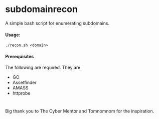 # subdomainrecon
A simple bash script for enumerating subdomains. 

#### Usage: 
```
./recon.sh <domain>
```


#### Prerequisites
The following are required. They are:

* GO
* Assetfinder
* AMASS
* httprobe




#

Big thank you to The Cyber Mentor and Tomnomnom for the inspiration. 
